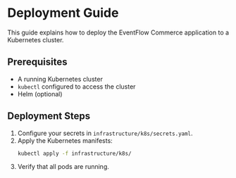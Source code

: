 # Deployment Guide

This guide explains how to deploy the EventFlow Commerce application to a Kubernetes cluster.

## Prerequisites
- A running Kubernetes cluster
- `kubectl` configured to access the cluster
- Helm (optional)

## Deployment Steps
1. Configure your secrets in `infrastructure/k8s/secrets.yaml`.
2. Apply the Kubernetes manifests:
   ```bash
   kubectl apply -f infrastructure/k8s/
   ```
3. Verify that all pods are running.
